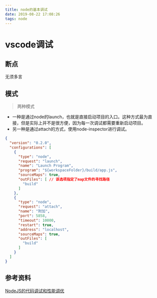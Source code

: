 ```yaml
---
title: node的基本调试
date: 2019-08-22 17:08:26
tags: node
---
```


# vscode调试

## 断点

无须多言

## 模式

> 两种模式

- 一种是通过node的launch，也就是直接启动项目的入口。这种方式最为直接，但是实际上并不是很方便，因为每一次调试都需要重新启动项目。
- 另一种是通过attach的方式，使用node-inspector进行调试。

```json
{
  "version": "0.2.0",
  "configurations": [
    {
      "type": "node",
      "request": "launch",
      "name": "Launch Program",
      "program": "${workspaceFolder}/build/app.js",
      "sourceMaps": true,
      "outFiles": [ // 该选项指定了map文件的寻找路径
        "build"
      ]
    },
    {
      "type": "node",
      "request": "attach",
      "name": "附加",
      "port": 5858,
      "timeout": 10000,
      "restart": true,
      "address": "localhost",
      "sourceMaps": true,
      "outFiles": [
        "build"
      ]
    }
  ]
}
```
## 参考资料

[NodeJS的代码调试和性能调优](https://www.barretlee.com/blog/2015/10/07/debug-nodejs-in-command-line/)